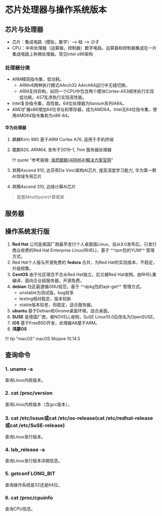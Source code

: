 # 芯片处理器与操作系统版本

## 芯片与处理器

- 芯片：集成电路（模拟，数字）--> 硅 --> 沙子
- CPU：中央处理器（运算器，控制器）数字电路，运算器和控制器集成在一片集成电路上称微处理器。常见Intel x86架构

### 处理器分类

- ARM精简指令集，低功耗。
    - ARMv8两种执行模式AArch32 AArch64运行中无缝切换。
    - ARM支持异构，如同一个CPU中包含两个模块Cortex-A53顺序执行实现低功耗，A57乱序执行实现高性能。
- Intel复杂指令集，高性能。64位处理器为Itanium系列IA64。
- AMD扩展x86增加64位寻址和寄存器，成为AMD64。Intel无64位指令集，使用AMD64指令集称为x86-64。

#### 华为处理器

1. 麒麟Kirin 980 基于ARM Cortex A76, 适用于手机终端
1. 鲲鹏920, ARM64, 发布于2019-1, 7nm 服务器处理器

    !!! quote "参考链接: [海思鲲鹏(ARM64)解决方案官网](http://3ms.huawei.com/hi/group/3845729)"

1. 昇腾Ascend 910, 达芬奇Da Vinci架构AI芯片, 提高深度学习能力, 华为第一颗AI领域专用芯片
1. 昇腾Ascend 310, 边缘计算AI芯片

> 配套MindSpore计算框架

## 服务器

## 操作系统发行版

1. **Red Hat** 公司是美国厂商最早发行个人桌面版Linux，自从9.0发布后，只发行商业收费的Red Hat Enterprise Linux(RHEL)，基于 ^^rpm包的YUM^^ 管理方式。
1. Red Hat个人版与开源免费的 **fedora** 合并，为Red Hat的实验版本，不稳定，升级频繁。
1. **CentOS** 由于社区理念不合从Red Hat独立，后又被Red Hat收购。由RHEL重编译，面向企业级服务器，开源免费。
1. **debian** 社区最遵循GNU规范，基于 ^^dpkg包的apt-get^^ 管理方式。
    - unstable为测试版，bug较多
    - testing相对稳定，版本较新
    - stable版本较老，但稳定，适合服务器。
1. **ubuntu** 基于Debian和Gnome桌面环境，适合桌面。
1. **SUSE** 是德国厂商，被NOVELL收购，SuSE Linux10.0后改名为OpenSUSE。
1. **iOS** 基于FreeBSD开发，处理器A8基于ARM。
1. **鸿蒙OS**

!!! tip "macOS"
    macOS Mojave 10.14.5


## 查询命令

### 1. uname -a

查询Linux内核版本。

### 2. cat /proc/version

查询Linux内核版本（含gcc版本）。

### 3. cat /etc/issue或cat /etc/os-release(cat /etc/redhat-release或cat /etc/SuSE-release)

查询Linux发行版本。

### 4. lsb_release -a

查询Linux发行版本详细信息。

### 5. getconf LONG_BIT

查询操作系统是32还是64位。

### 6. cat /proc/cpuinfo

查询CPU信息。
